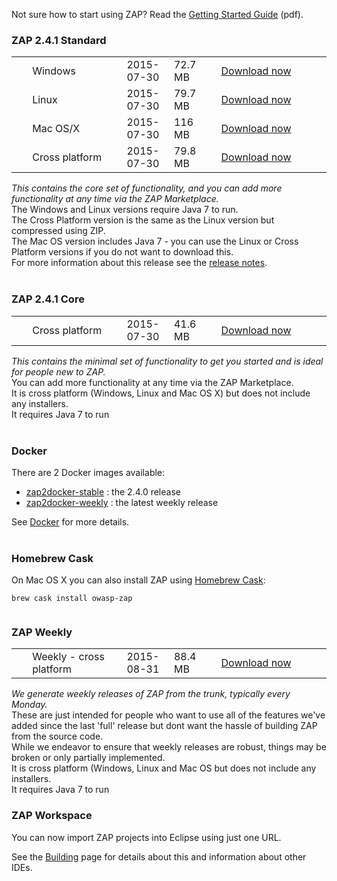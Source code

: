 Not sure how to start using ZAP? Read the [Getting Started Guide](https://github.com/zaproxy/zaproxy/releases/download/2.4.0/ZAPGettingStartedGuide-2.4.pdf) (pdf).

### ZAP 2.4.1 Standard

<table width='80%'>
<tr>
<td width='5%'></td><td width='30%'>Windows</td><td width='15%'>2015-07-30</td><td width='15%'>72.7 MB</td><td><a href='https://github.com/zaproxy/zaproxy/releases/download/2.4.1/ZAP_2.4.1_Windows.exe'>Download now</a></td>
</tr>
<tr>
<td width='5%'></td><td width='30%'>Linux</td><td width='15%'>2015-07-30</td><td width='15%'>79.7 MB</td><td><a href='https://github.com/zaproxy/zaproxy/releases/download/2.4.1/ZAP_2.4.1_Linux.tar.gz'>Download now</a></td>
</tr>
<tr>
<td width='5%'></td><td width='30%'>Mac OS/X</td><td width='15%'>2015-07-30</td><td width='15%'>116 MB</td><td><a href='https://github.com/zaproxy/zaproxy/releases/download/2.4.1/ZAP_2.4.1_MAC_OS_X.dmg'>Download now</a></td>
</tr>
<tr>
<td width='5%'></td><td width='30%'>Cross platform</td><td width='15%'>2015-07-30</td><td width='15%'>79.8 MB</td><td><a href='https://github.com/zaproxy/zaproxy/releases/download/2.4.1/ZAP_2.4.1_Cross_Platform.zip'>Download now</a></td>
</tr>




</table>

_This contains the core set of functionality, and you can add more functionality at any time via the ZAP Marketplace._<br>
The Windows and Linux versions require Java 7 to run.<br>
The Cross Platform version is the same as the Linux version but compressed using ZIP.<br>
The Mac OS version includes Java 7 - you can use the Linux or Cross Platform versions if you do not want to download this.<br>
For more information about this release see the <a href='https://github.com/zaproxy/zap-core-help/wiki/HelpReleases2_4_1'>release notes</a>.<br>
<br>
<h3>ZAP 2.4.1 Core</h3>

<table width='80%'>
<tr>
<td width='5%'></td><td width='30%'>Cross platform</td><td width='15%'>2015-07-30</td><td width='15%'>41.6 MB</td><td><a href='https://github.com/zaproxy/zaproxy/releases/download/2.4.1/ZAP_2.4.1_Core.tar.gz'>Download now</a></td>
</tr>
</table>

<i>This contains the minimal set of functionality to get you started and is ideal for people new to ZAP.</i><br>
You can add more functionality at any time via the ZAP Marketplace.<br>
It is cross platform (Windows, Linux and Mac OS X) but does not include any installers.<br>
It requires Java 7 to run<br>
<br>
<h3>Docker</h3>

There are 2 Docker images available:<br>
<ul><li><a href='https://registry.hub.docker.com/u/owasp/zap2docker-stable/'>zap2docker-stable</a> : the 2.4.0 release<br>
</li><li><a href='https://registry.hub.docker.com/u/owasp/zap2docker-weekly/'>zap2docker-weekly</a> : the latest weekly release</li></ul>

See <a href='Docker'>Docker</a> for more details.<br>
<br>
<h3>Homebrew Cask</h3>
On Mac OS X you can also install ZAP using <a href='http://caskroom.io/'>Homebrew Cask</a>:<br>
<pre><code>brew cask install owasp-zap<br>
</code></pre>

<h3>ZAP Weekly</h3>

<table width='80%'>
<tr>
<td width='5%'></td><td width='30%'>Weekly - cross platform</td><td width='15%'>2015-08-31</td><td width='15%'>88.4 MB</td><td><a href='https://github.com/zaproxy/zaproxy/releases/download/w2015-08-31/ZAP_WEEKLY_D-2015-08-31.zip'>Download now</a></td>
</tr>
</table>

<i>We generate weekly releases of ZAP from the trunk, typically every Monday.</i><br>
These are just intended for people who want to use all of the features we've added since the last 'full' release but dont want the hassle of building ZAP from the source code.<br>
While we endeavor to ensure that weekly releases are robust, things may be broken or only partially implemented.<br>
It is cross platform (Windows, Linux and Mac OS but does not include any installers.<br>
It requires Java 7 to run<br>

<h3>ZAP Workspace</h3>
You can now import ZAP projects into Eclipse using just one URL.

See the [Building](Building) page for details about this and information about other IDEs.